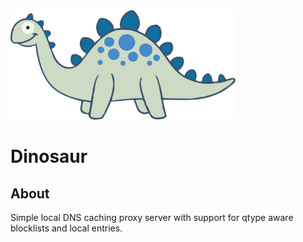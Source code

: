 
<img src="./data/dinosaur.svg" width="360" />

# Dinosaur

## About

Simple local DNS caching proxy server with support for qtype aware blocklists and local entries.
